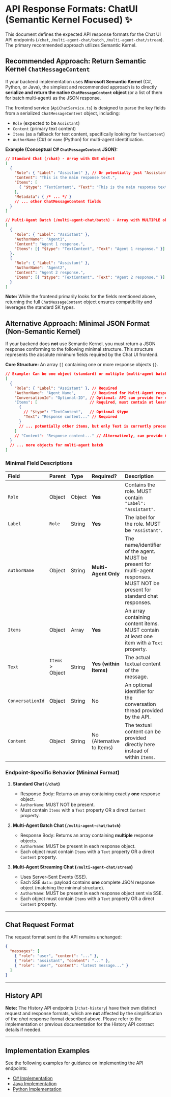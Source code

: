 # API Response Formats: ChatUI (Semantic Kernel Focused) ✨

This document defines the expected API response formats for the Chat UI API endpoints (`/chat`, `/multi-agent-chat/batch`, `/multi-agent-chat/stream`). The primary recommended approach utilizes Semantic Kernel.

## Recommended Approach: Return Semantic Kernel `ChatMessageContent`

If your backend implementation uses **Microsoft Semantic Kernel** (C#, Python, or Java), the simplest and recommended approach is to directly **serialize and return the native `ChatMessageContent` object** (or a list of them for batch multi-agent) as the JSON response.

The frontend service (`ApiChatService.ts`) is designed to parse the key fields from a serialized `ChatMessageContent` object, including:

*   `Role` (expected to be `Assistant`)
*   `Content` (primary text content)
*   `Items` (as a fallback for text content, specifically looking for `TextContent`)
*   `AuthorName` (C#) or `name` (Python) for multi-agent identification.

**Example (Conceptual C# `ChatMessageContent` JSON):**

```json
// Standard Chat (/chat) - Array with ONE object
[
  {
    "Role": { "Label": "Assistant" }, // Or potentially just "Assistant"
    "Content": "This is the main response text.",
    "Items": [
      { "$type": "TextContent", "Text": "This is the main response text." } 
    ],
    "Metadata": { /* ... */ }
    // ... other ChatMessageContent fields
  }
]

// Multi-Agent Batch (/multi-agent-chat/batch) - Array with MULTIPLE objects
[
  {
    "Role": { "Label": "Assistant" },
    "AuthorName": "Agent1",
    "Content": "Agent 1 response.",
    "Items": [{ "$type": "TextContent", "Text": "Agent 1 response." }]
  },
  {
    "Role": { "Label": "Assistant" },
    "AuthorName": "Agent2",
    "Content": "Agent 2 response.",
    "Items": [{ "$type": "TextContent", "Text": "Agent 2 response." }]
  }
]
```

**Note:** While the frontend primarily looks for the fields mentioned above, returning the full `ChatMessageContent` object ensures compatibility and leverages the standard SK types.

## Alternative Approach: Minimal JSON Format (Non-Semantic Kernel)

If your backend does **not** use Semantic Kernel, you must return a JSON response conforming to the following minimal structure. This structure represents the absolute minimum fields required by the Chat UI frontend.

**Core Structure:** An array `[]` containing one or more response objects `{}`.

```json
// Example: Can be one object (standard) or multiple (multi-agent batch)
[
  {
    "Role": { "Label": "Assistant" }, // Required
    "AuthorName": "Agent Name",       // Required for Multi-Agent responses ONLY
    "ConversationId": "Optional-ID", // Optional: API can provide for context
    "Items": [                       // Required, must contain at least one item with "Text"
      {
        // "$type": "TextContent",   // Optional $type
        "Text": "Response content..." // Required
      }
      // ... potentially other items, but only Text is currently processed
    ]
    // "Content": "Response content..." // Alternatively, can provide Content directly
  }
  // ... more objects for multi-agent batch
]
```

### Minimal Field Descriptions

| Field            | Parent | Type             | Required?                | Description                                                                 |
| :--------------- | :----- | :--------------- | :----------------------- | :-------------------------------------------------------------------------- |
| `Role`           | Object | Object           | **Yes**                  | Contains the role. MUST contain `"Label": "Assistant"`.                  |
| `Label`          | `Role` | String           | **Yes**                  | The label for the role. MUST be `"Assistant"`.                            |
| `AuthorName`     | Object | String           | **Multi-Agent Only**     | The name/identifier of the agent. MUST be present for multi-agent responses. MUST NOT be present for standard chat responses. |
| `Items`          | Object | Array            | **Yes**                  | An array containing content items. MUST contain at least one item with a `Text` property. | 
| `Text`           | `Items` > Object | String | **Yes (within Items)**   | The actual textual content of the message.                                  |
| `ConversationId` | Object | String           | No                       | An optional identifier for the conversation thread provided by the API.     |
| `Content`        | Object | String           | No (Alternative to Items) | The textual content can be provided directly here instead of within `Items`.|


### Endpoint-Specific Behavior (Minimal Format)

1.  **Standard Chat (`/chat`)**
    *   Response Body: Returns an array containing exactly **one** response object.
    *   `AuthorName`: MUST NOT be present.
    *   Must contain `Items` with a `Text` property OR a direct `Content` property.

2.  **Multi-Agent Batch Chat (`/multi-agent-chat/batch`)**
    *   Response Body: Returns an array containing **multiple** response objects.
    *   `AuthorName`: MUST be present in each response object.
    *   Each object must contain `Items` with a `Text` property OR a direct `Content` property.

3.  **Multi-Agent Streaming Chat (`/multi-agent-chat/stream`)**
    *   Uses Server-Sent Events (SSE).
    *   Each SSE `data:` payload contains **one** complete JSON response object (matching the minimal structure).
    *   `AuthorName`: MUST be present in each response object sent via SSE.
    *   Each object must contain `Items` with a `Text` property OR a direct `Content` property.

---

## Chat Request Format

The request format sent *to* the API remains unchanged:

```json
{
  "messages": [
    { "role": "user", "content": "..." },
    { "role": "assistant", "content": "..." },
    { "role": "user", "content": "latest message..." }
  ]
}
```

---

## History API

**Note:** The History API endpoints (`/chat-history`) have their own distinct request and response formats, which are **not** affected by the simplification of the *chat* response format described above. Please refer to the implementation or previous documentation for the History API contract details if needed.

---

## Implementation Examples

See the following examples for guidance on implementing the API endpoints:

- [C# Implementation](./examples/csharp.md)
- [Java Implementation](./examples/java.md)
- [Python Implementation](./examples/python.md) 
